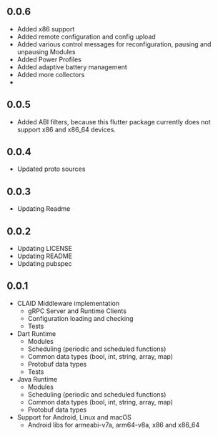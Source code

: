 ## 0.0.6
* Added x86 support
* Added remote configuration and config upload
* Added various control messages for reconfiguration, pausing and unpausing Modules
* Added Power Profiles
* Added adaptive battery management
* Added more collectors 
* 

## 0.0.5
* Added ABI filters, because this flutter package currently does not support x86 and x86_64 devices.

## 0.0.4
* Updated proto sources




## 0.0.3 
* Updating Readme




## 0.0.2
* Updating LICENSE
* Updating README
* Updating pubspec


## 0.0.1

* CLAID Middleware implementation 
    * gRPC Server and Runtime Clients
    * Configuration loading and checking
    * Tests
* Dart Runtime
    * Modules
    * Scheduling (periodic and scheduled functions)
    * Common data types (bool, int, string, array, map)
    * Protobuf data types
    * Tests
* Java Runtime
    * Modules
    * Scheduling (periodic and scheduled functions)
    * Common data types (bool, int, string, array, map)
    * Protobuf data types
* Support for Android, Linux and macOS
    * Android libs for armeabi-v7a, arm64-v8a, x86 and x86_64 
